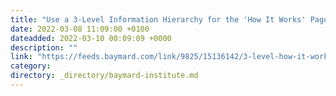 ```yaml
---
title: "Use a 3-Level Information Hierarchy for the 'How It Works' Page for Consumables Subscription-Service Sites"
date: 2022-03-08 11:09:00 +0100
dateadded: 2022-03-10 00:09:09 +0000
description: ""
link: "https://feeds.baymard.com/link/9825/15136142/3-level-how-it-works-page"
category:
directory: _directory/baymard-institute.md
---
```

